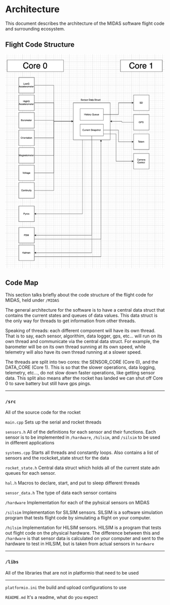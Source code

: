 # Architecture
This document describes the architecture of the MIDAS software flight code and surrounding ecosystem.

## Flight Code Structure
![Diagram of Flight Code](docs/architecture-diagram.png)

## Code Map
This section talks briefly about the code structure of the flight code for MIDAS, held under `/MIDAS`

The general architecture for the software is to have a central data struct that contains the current states and queues of data values. This data struct is the only way for threads to get information from other threads.

Speaking of threads: each different component will have its own thread. That is to say, each sensor, algorithim, data logger, gps, etc... will run on its own thread and communicate via the central data struct. For example, the barometer will be on its own thread sunning at its own speed, while telemetry will also have its own thread running at a slower speed.

The threads are split into two cores: the SENSOR_CORE (Core 0), and the DATA_CORE (Core 1). This is so that the slower operations, data logging, telemetry, etc..., do not slow down faster operations, like getting sensor data. This split also means after the rocket has landed we can shut off Core 0 to save battery but still have gps pings.
***

### `/src` 
All of the source code for the rocket

`main.cpp` Sets up the serial and rocket threads

`sensors.h` All of the definitions for each sensor and their functions. Each sensor is to be implemented in `/hardware`, `/hilsim`, and `/silsim` to be used in different applications

`systems.cpp` Starts all threads and constantly loops. Also contains a list of sensors and the rockcket_state struct for the data

`rocket_state.h` Central data struct which holds all of the current state adn queues for each sensor.

`hal.h` Macros to declare, start, and put to sleep different threads

`sensor_data.h` The type of data each sensor contains

`/hardware` Implementation for each of the pyhsical sensors on MIDAS

`/silsim` Implementation for SILSIM sensors. SILSIM is a software simulation program that tests flight code by simulating a flight on your computer.

`/hilsim` Implementation for HILSIM sensors. HILSIM is a program that tests out flight code on the physical hardware. The difference between this and `/hardware` is that sensor data is calculated on your computer and sent to the hardware to test in HILSIM, but is taken from actual sensors in `hardware`

***

### `/libs`
All of the libraries that are not in platformio that need to be used

***

`platformio.ini`  the build and upload configurations to use

`README.md` It's a readme, what do you expect